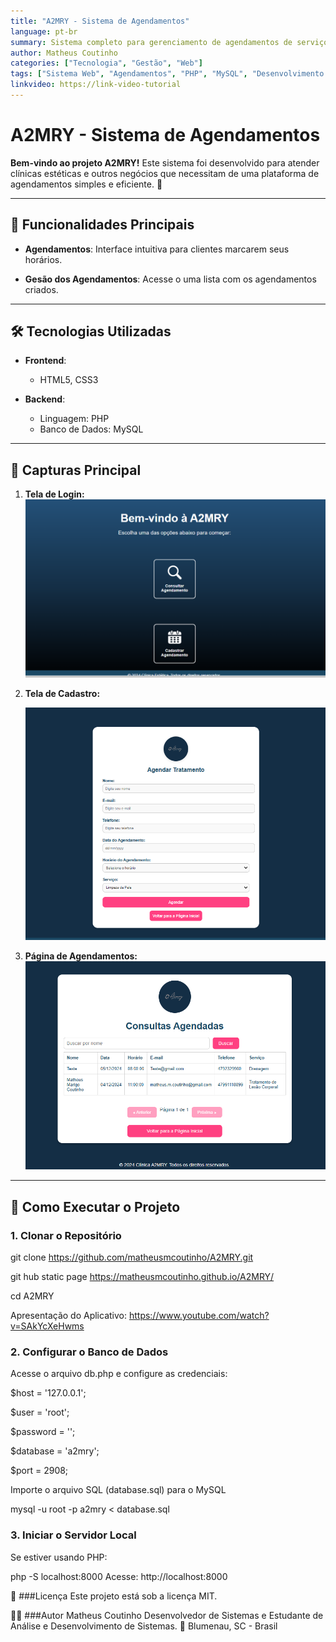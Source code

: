 ```yaml
---
title: "A2MRY - Sistema de Agendamentos"
language: pt-br
summary: Sistema completo para gerenciamento de agendamentos de serviços estéticos.
author: Matheus Coutinho
categories: ["Tecnologia", "Gestão", "Web"]
tags: ["Sistema Web", "Agendamentos", "PHP", "MySQL", "Desenvolvimento Web"]
linkvideo: https://link-video-tutorial
---
```


# A2MRY - Sistema de Agendamentos

**Bem-vindo ao projeto A2MRY!** Este sistema foi desenvolvido para atender clínicas estéticas e outros negócios que necessitam de uma plataforma de agendamentos simples e eficiente. 🚀

---

## 🌟 **Funcionalidades Principais**

- **Agendamentos**: Interface intuitiva para clientes marcarem seus horários.

- **Gesão dos Agendamentos**: Acesse o uma lista com os agendamentos criados.

---

## 🛠️ **Tecnologias Utilizadas**

- **Frontend**:  
  - HTML5, CSS3
  
- **Backend**:  
  - Linguagem: PHP  
  - Banco de Dados: MySQL  

---

## 📸 **Capturas Principal**

1. **Tela de Login:**
   ![Tela de Inicio](imagens/screenshots/principal.png)

2. **Tela de Cadastro:**
   
   ![Cadastro de Agendamentos](imagens/screenshots/cadastro.png)

3. **Página de Agendamentos:**
   ![Consuta de Agendamentos](imagens/screenshots/agendas.png)

---

## 🚀 **Como Executar o Projeto**

### 1. Clonar o Repositório



git clone https://github.com/matheusmcoutinho/A2MRY.git

git hub static page https://matheusmcoutinho.github.io/A2MRY/

cd A2MRY

Apresentação do Aplicativo: https://www.youtube.com/watch?v=SAkYcXeHwms

### 2. Configurar o Banco de Dados
Acesse o arquivo db.php e configure as credenciais:

$host = '127.0.0.1';

$user = 'root';

$password = '';

$database = 'a2mry';

$port = 2908;

Importe o arquivo SQL (database.sql) para o MySQL

mysql -u root -p a2mry < database.sql

### 3. Iniciar o Servidor Local

Se estiver usando PHP:

php -S localhost:8000
Acesse: http://localhost:8000


📝 ###Licença
Este projeto está sob a licença MIT.

👨‍💻 ###Autor
Matheus Coutinho
Desenvolvedor de Sistemas e Estudante de Análise e Desenvolvimento de Sistemas.
📍 Blumenau, SC - Brasil

```bash

